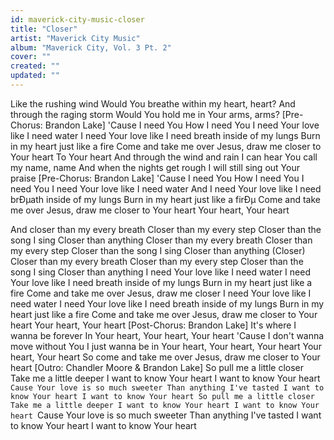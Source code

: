 ```yaml
---
id: maverick-city-music-closer
title: "Closer"
artist: "Maverick City Music"
album: "Maverick City, Vol. 3 Pt. 2"
cover: ""
created: ""
updated: ""
---
```


Like the rushing wind
Would You breathe within my heart, heart?
And through the raging storm
Would You hold me in Your arms, arms?
[Pre-Chorus: Brandon Lake]
'Cause I need You
How I need You
I need Your love like I need water
I need Your love like I need breath inside of my lungs
Burn in my heart just like a fire
Come and take me over
Jesus, draw me closer to Your heart
To Your heart
And through the wind and rain
I can hear You call my name, name
And when the nights get rough
I will still sing out Your praise
[Pre-Chorus: Brandon Lake]
'Cause I need You
How I need You
I need You
I need Your love like I need water
And I need Your love like I need brÐµath inside of my lungs
Burn in my heart just like a firÐµ
Come and take me over
Jesus, draw me closer to Your heart
Your heart, Your heart

And closer than my every breath
Closer than my every step
Closer than the song I sing
Closer than anything
Closer than my every breath
Closer than my every step
Closer than the song I sing
Closer than anything (Closer)
Closer than my every breath
Closer than my every step
Closer than the song I sing
Closer than anything
I need Your love like I need water
I need Your love like I need breath inside of my lungs
Burn in my heart just like a fire
Come and take me over
Jesus, draw me closer
I need Your love like I need water
I need Your love like I need breath inside of my lungs
Burn in my heart just like a fire
Come and take me over
Jesus, draw me closer to Your heart
Your heart, Your heart
[Post-Chorus: Brandon Lake]
It's where I wanna be forever
In Your heart, Your heart, Your heart
'Cause I don't wanna move without You
I just wanna be in Your heart, Your heart, Your heart
Your heart, Your heart
So come and take me over
Jesus, draw me closer to Your heart
[Outro: Chandler Moore & Brandon Lake]
So pull me a little closer
Take me a little deeper
I want to know Your heart
I want to know Your heart
`Cause Your love is so much sweeter
Than anything I've tasted
I want to know Your heart
I want to know Your heart
So pull me a little closer
Take me a little deeper
I want to know Your heart
I want to know Your heart
`Cause Your love is so much sweeter
Than anything I've tasted
I want to know Your heart
I want to know Your heart